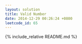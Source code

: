 ```yaml
---
layout: solution
title: Valid Number
date: 2014-12-29 00:26:24 +0800
leetcode_id: 65
---
```

{% include_relative README.md %}
